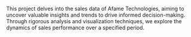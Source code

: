This project delves into the sales data of Afame Technologies, aiming to uncover valuable insights and trends to drive informed decision-making.
Through rigorous analysis and visualization techniques, we explore the dynamics of sales performance over a specified period.
